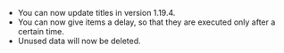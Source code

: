 * You can now update titles in version 1.19.4.
* You can now give items a delay, so that they are executed only after a certain time.
* Unused data will now be deleted.